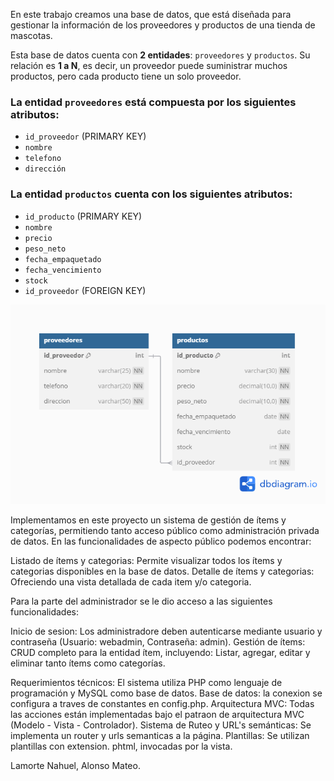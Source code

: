 En este trabajo creamos una base de datos, que está diseñada para gestionar la información de los proveedores y productos de
una tienda de mascotas.

Esta base de datos cuenta con **2 entidades**: `proveedores` y `productos`.
Su relación es **1 a N**, es decir, un proveedor puede suministrar muchos productos, pero cada producto tiene un solo proveedor.

### La entidad `proveedores` está compuesta por los siguientes atributos:
- `id_proveedor` (PRIMARY KEY)
- `nombre`
- `telefono`
- `dirección`

### La entidad `productos` cuenta con los siguientes atributos:
- `id_producto` (PRIMARY KEY)
- `nombre`
- `precio`
- `peso_neto`
- `fecha_empaquetado`
- `fecha_vencimiento`
- `stock`
- `id_proveedor` (FOREIGN KEY)

![Diagrama Entidad Relacion](diagrama.png)



Implementamos en este proyecto un sistema de gestión de ítems y categorías, permitiendo tanto acceso público como administración privada de datos.
En las funcionalidades de aspecto público podemos encontrar:

Listado de ítems y categorias: Permite visualizar todos los ítems y categorias disponibles en la base de datos.
Detalle de ítems y categorias: Ofreciendo una vista detallada de cada item y/o categoria.

Para la parte del administrador se le dio acceso a las siguientes funcionalidades:

Inicio de sesion: Los administradore deben autenticarse mediante usuario y contraseña (Usuario: webadmin, Contraseña: admin).
Gestión de ítems: CRUD completo para la entidad ítem, incluyendo:
Listar, agregar, editar y eliminar tanto ítems como categorías.

Requerimientos técnicos:
El sistema utiliza PHP como lenguaje de programación y MySQL como base de datos.
Base de datos: la conexion se configura a traves de constantes en config.php.
Arquitectura MVC: Todas las acciones están implementadas bajo el patraon de arquitectura MVC (Modelo - Vista - Controlador).
Sistema de Ruteo y URL's semánticas: Se implementa un router y urls semanticas a la página.
Plantillas: Se utilizan plantillas con extension. phtml, invocadas por la vista.

Lamorte Nahuel, Alonso Mateo.






